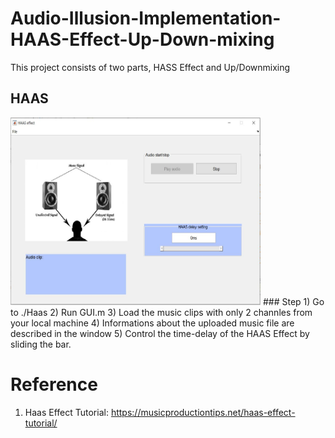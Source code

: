 # Audio-Illusion-Implementation-HAAS-Effect-Up-Down-mixing
This project consists of two parts, HASS Effect and Up/Downmixing 

## HAAS
<img class="center" src="https://github.com/terenceylchow124/Audio-Illusion-Implementation-HAAS-Effect-Up-Down-mixing/blob/main/Haas/preview_pj1.JPG" width="400" height="300"/>
###  Step 
1) Go to ./Haas
2) Run GUI.m
3) Load the music clips with only 2 channles from your local machine
4) Informations about the uploaded music file are described in the window 
5) Control the time-delay of the HAAS Effect by sliding the bar.

# Reference
1. Haas Effect Tutorial: https://musicproductiontips.net/haas-effect-tutorial/
